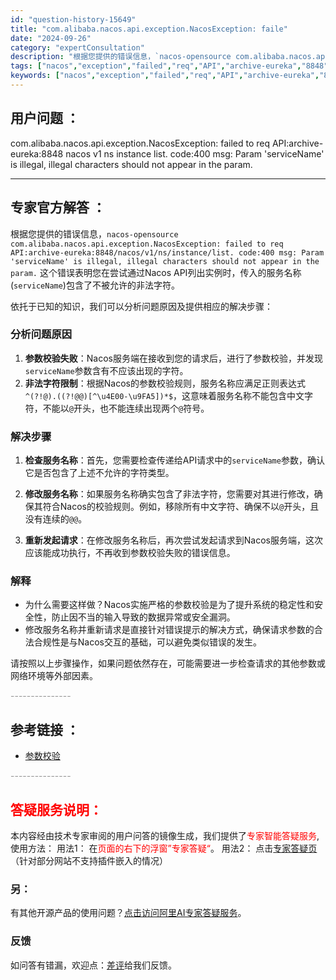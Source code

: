 ```yaml
---
id: "question-history-15649"
title: "com.alibaba.nacos.api.exception.NacosException: faile"
date: "2024-09-26"
category: "expertConsultation"
description: "根据您提供的错误信息，`nacos-opensource com.alibaba.nacos.api.exception.NacosException: failed to req API:archive-eureka:8848/nacos/v1/ns/instance/list. code:400"
tags: ["nacos","exception","failed","req","API","archive-eureka","8848"]
keywords: ["nacos","exception","failed","req","API","archive-eureka","8848"]
---
```


## 用户问题 ： 
 com.alibaba.nacos.api.exception.NacosException: failed to req API:archive-eureka:8848 nacos v1 ns instance list. code:400 msg: Param 'serviceName' is illegal, illegal characters should not appear in the param.  

---------------
## 专家官方解答 ：

根据您提供的错误信息，`nacos-opensource com.alibaba.nacos.api.exception.NacosException: failed to req API:archive-eureka:8848/nacos/v1/ns/instance/list. code:400 msg: Param 'serviceName' is illegal, illegal characters should not appear in the param.` 这个错误表明您在尝试通过Nacos API列出实例时，传入的服务名称(`serviceName`)包含了不被允许的非法字符。

依托于已知的知识，我们可以分析问题原因及提供相应的解决步骤：

### 分析问题原因

1. **参数校验失败**：Nacos服务端在接收到您的请求后，进行了参数校验，并发现`serviceName`参数含有不应该出现的字符。
2. **非法字符限制**：根据Nacos的参数校验规则，服务名称应满足正则表达式`^(?!@).((?!@@)[^\u4E00-\u9FA5])*$`，这意味着服务名称不能包含中文字符，不能以`@`开头，也不能连续出现两个`@`符号。

### 解决步骤

1. **检查服务名称**：首先，您需要检查传递给API请求中的`serviceName`参数，确认它是否包含了上述不允许的字符类型。
   
2. **修改服务名称**：如果服务名称确实包含了非法字符，您需要对其进行修改，确保其符合Nacos的校验规则。例如，移除所有中文字符、确保不以`@`开头，且没有连续的`@@`。

3. **重新发起请求**：在修改服务名称后，再次尝试发起请求到Nacos服务端，这次应该能成功执行，不再收到参数校验失败的错误信息。

### 解释

- 为什么需要这样做？Nacos实施严格的参数校验是为了提升系统的稳定性和安全性，防止因不当的输入导致的数据异常或安全漏洞。
- 修改服务名称并重新请求是直接针对错误提示的解决方式，确保请求参数的合法合规性是与Nacos交互的基础，可以避免类似错误的发生。

请按照以上步骤操作，如果问题依然存在，可能需要进一步检查请求的其他参数或网络环境等外部因素。


<font color="#949494">---------------</font> 


## 参考链接 ：

* [参数校验](https://nacos.io/docs/latest/guide/user/parameters-check)


 <font color="#949494">---------------</font> 
 


## <font color="#FF0000">答疑服务说明：</font> 

本内容经由技术专家审阅的用户问答的镜像生成，我们提供了<font color="#FF0000">专家智能答疑服务</font>,使用方法：
用法1： 在<font color="#FF0000">页面的右下的浮窗”专家答疑“</font>。
用法2： 点击[专家答疑页](https://answer.opensource.alibaba.com/docs/intro)（针对部分网站不支持插件嵌入的情况）
### 另：


有其他开源产品的使用问题？[点击访问阿里AI专家答疑服务](https://answer.opensource.alibaba.com/docs/intro)。
### 反馈
如问答有错漏，欢迎点：[差评](https://ai.nacos.io/user/feedbackByEnhancerGradePOJOID?enhancerGradePOJOId=15701)给我们反馈。
